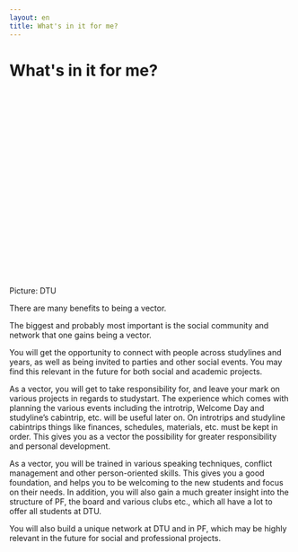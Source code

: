 ```yaml
---
layout: en
title: What's in it for me?
---
```

<h1>What's in it for me?</h1>

<div id="poster-image" style="height: 335px; background-image: url('/static/img/vektorbillede1.jpg');">
</div>
<p>Picture: DTU</p>

<p>There are many benefits to being a vector.</p>

<p>The biggest and probably most important is the social community and network that one gains being a vector.</p>

<p>You will get the opportunity to connect with people across studylines and years, as well as being invited to parties and other social events. You may find this relevant in the future for both social and academic projects. 
</p>

<p>
As a vector, you will get to take responsibility for, and leave your mark on various projects in regards to studystart. The experience which comes with planning the various events including the introtrip, Welcome Day and studyline’s cabintrip, etc. will be useful later on. On introtrips and studyline cabintrips things like finances, schedules, materials, etc. must be kept in order. This gives you as a vector the possibility for greater responsibility and personal development.
</p>

<p>
As a vector, you will be trained in various speaking techniques, conflict management and other person-oriented skills. This gives you a good foundation, and helps you to be welcoming to the new students and focus on their needs. In addition, you will also gain a much greater insight into the structure of PF, the board and various clubs etc., which all have a lot to offer all students at DTU.
</p>

<p>
You will also build a unique network at DTU and in PF, which may be highly relevant in the future for social and professional projects.
</p>







